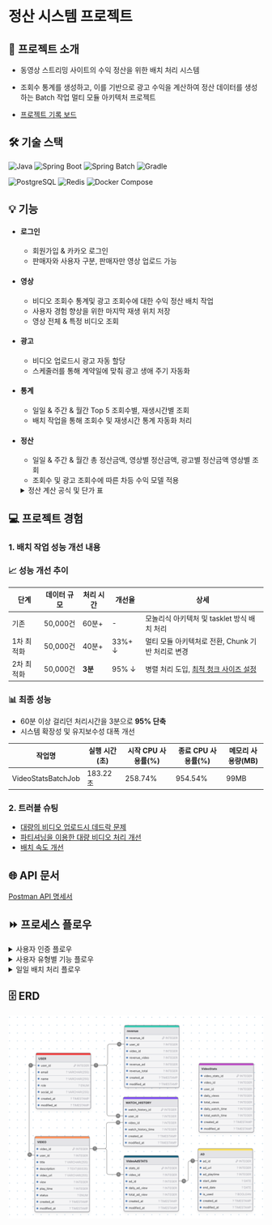 # 정산 시스템 프로젝트

## 📝  프로젝트 소개
- 동영상 스트리밍 사이트의 수익 정산을 위한 배치 처리 시스템

- 조회수 통계를 생성하고, 이를 기반으로 광고 수익을 계산하여 정산 데이터를 생성하는 Batch 작업 멀티 모듈 아키텍처 프로젝트
- [프로젝트 기록 보드](https://political-tray-5d5.notion.site/dd43f31b68374e18966c16874e39546a?pvs=4)

  
## 🛠 기술 스택

![Java](https://img.shields.io/badge/Java-21-007396?style=for-the-badge&logo=java)
![Spring Boot](https://img.shields.io/badge/Spring_Boot-3.2.2-6DB33F?style=for-the-badge&logo=spring-boot)
![Spring Batch](https://img.shields.io/badge/Spring_Batch-5.1.0-6DB33F?style=for-the-badge&logo=spring)
![Gradle](https://img.shields.io/badge/Gradle-8.8-02303A?style=for-the-badge&logo=gradle)

![PostgreSQL](https://img.shields.io/badge/PostgreSQL-15-336791?style=for-the-badge&logo=postgresql)
![Redis](https://img.shields.io/badge/Redis-6-D82C20?style=for-the-badge&logo=redis)
![Docker Compose](https://img.shields.io/badge/Docker_Compose-3.8-2496ED?style=for-the-badge&logo=docker)




## 💡 기능 
- #### 로그인
  - 회원가입 & 카카오 로그인
  - 판매자와 사용자 구분, 판매자만 영상 업로드 가능
  
- #### 영상
  - 비디오 조회수 통계및 광고 조회수에 대한 수익 정산 배치 작업
  - 사용자 경험 향상을 위한 마지막 재생 위치 저장
  - 영상 전체 & 특정 비디오 조회
  
- #### 광고
  - 비디오 업로드시 광고 자동 할당
  - 스케줄러를 통해 계약일에 맞춰 광고 생애 주기 자동화
  
- #### 통계
  - 일일 & 주간 & 월간 Top  5 조회수별, 재생시간별 조회
  - 배치 작업을 통해 조회수 및 재생시간 통계 자동화 처리
  
- #### 정산
  - 일일 & 주간 & 월간 총 정산금액, 영상별 정산금액, 광고별 정산금액 영상별 조회
  - 조회수 및 광고 조회수에 따른 차등 수익 모델 적용
  <details>
    <summary>정산 계산 공식 및 단가 표</summary>

    - 동영상별 정산금액 = 업로드 영상 정산 금액 + 광고 영상 정산 금액, 1원 단위 이하 절사
    - 업로드 영상 정산 금액 = 영상별 단가 X 조회 수
    - 광고 영상 정산 금액 = 광고별 단가 X 광고 조회 수

    ### 영상별 단가

    | 조회수 10만 미만 | 조회수 10만 이상 50만 미만 | 조회수 50만 이상 100만 미만 | 조회수 100만 이상 |
    |------------------|----------------------------|------------------------------|--------------------|
    | 1원              | 1.1원                      | 1.3원                        | 1.5원              |

    ### 광고별 단가

    | 조회수 10만 미만 | 조회수 10만 이상 50만 미만 | 조회수 50만 이상 100만 미만 | 조회수 100만 이상 |
    |------------------|----------------------------|------------------------------|--------------------|
    | 10원             | 12원                       | 15원                         | 20원               |

  </details>

  

## 💻 프로젝트 경험
### 1. 배치 작업 성능 개선 내용

### 📈 성능 개선 추이

| 단계     | 데이터 규모  | 처리 시간  | 개선율    | 상세                              |
|--------|---------|--------|--------|---------------------------------|
| 기존     | 50,000건 | 60분+   | -      | 모놀리식 아키텍처 및 tasklet 방식 배치 처리    |
| 1차 최적화 | 50,000건     | 40분+   | 33%+ ↓ | 멀티 모듈 아키텍처로 전환, Chunk 기반 처리로 변경 |
| 2차 최적화 | 50,000건     | **3분** | 95% ↓  | 병렬 처리 도입, [최적 청크 사이즈 설정](https://political-tray-5d5.notion.site/105955eb57fc80838dbedb0856bc89fd?pvs=4)          |

### 📊 최종 성능

- 60분 이상 걸리던 처리시간을 3분으로 **95% 단축** 
- 시스템 확장성 및 유지보수성 대폭 개선

| 작업명           | 실행 시간 (초) | 시작 CPU 사용률(%) | 종료 CPU 사용률(%) | 메모리 사용량(MB) |
|------------------|----------------|--------------------|--------------------|-------------------|
| VideoStatsBatchJob | 183.22초 | 258.74% | 954.54% | 99MB |

### 2. 트러블 슈팅
- [대량의 비디오 업로드시 데드락 문제](https://political-tray-5d5.notion.site/10c955eb57fc80cd8533e2f88c683ecd?pvs=4)
- [파티셔닝을 이용한 대량 비디오 처리 개선](https://political-tray-5d5.notion.site/6254cf5dbfb44ec486b8a2a6948ace1e?pvs=4)
- [배치 속도 개선](https://political-tray-5d5.notion.site/0ddeebb90ead42b6acf48a62f7c835e0?pvs=4)


## 🌐 API 문서

[Postman API 명세서](https://documenter.getpostman.com/view/37736920/2sAXjQ1VVz)



## ⏩ 프로세스 플로우
<details>
  <summary>사용자 인증 플로우</summary>

![사용자 인증 플로우](./docs/images/user-auth-flow.png)

</details>

<details>
  <summary>사용자 유형별 기능 플로우</summary>

![사용자 유형별 기능 플로우](./docs/images/user-type-flow.png)

</details>

<details>
  <summary>일일 배치 처리 플로우</summary>

![일일 배치 처리](./docs/images/daily-batch-flow.png)

</details>




## 🗄 ERD
![ERD](./docs/images/settlement-table.png)
